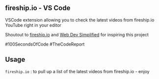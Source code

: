 ## fireship.io - VS Code

VSCode extension allowing you to check the latest videos from fireship.io YouTube right in your editor

Shoutout to [fireship.io](https://www.youtube.com/c/fireship) and [Web Dev Simplified](https://www.youtube.com/@WebDevSimplified) for inspiring this project

#100SecondsOfCode #TheCodeReport 

## Usage

`fireship.io` : to pull up a list of the latest videos from fireship.io - enjoy
